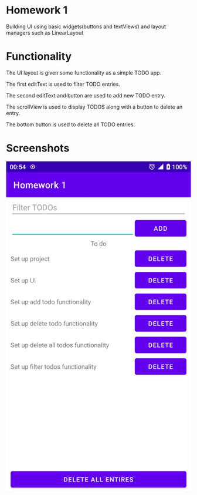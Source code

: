 # Homework 1

Building UI using basic widgets(buttons and textViews) and layout managers such as LinearLayout

# Functionality

The UI layout is given some functionality as a simple TODO app.

The first editText is used to filter TODO entries.

The second editText and button are used to add new TODO entry.

The scrollView is used to display TODOS along with a button to delete an entry.

The bottom button is used to delete all TODO entries.

# Screenshots

![Screenshot 1](mainActivity.jpg "Main activity")